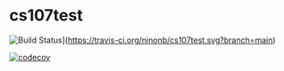 # cs107test

![Build Status](https://travis-ci.org/ninonb/cs107test.svg?branch=main)](https://travis-ci.org/ninonb/cs107test.svg?branch=main)

[![codecov](https://codecov.io/gh/ninonb/cs107test/branch/main/graph/badge.svg?token=D248K3MOYY)](https://codecov.io/gh/ninonb/cs107test)
